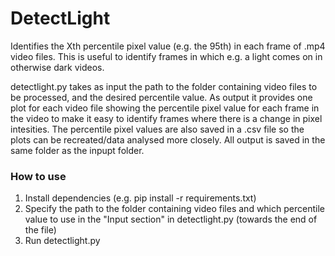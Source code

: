 # DetectLight
Identifies the Xth percentile pixel value (e.g. the 95th) in each frame of .mp4 video files. This is useful to identify frames in which e.g. a light comes on in otherwise dark videos.

detectlight.py takes as input the path to the folder containing video files to be processed, and the desired percentile value. As output it provides one plot for each video file showing the percentile pixel value for each frame in the video to make it easy to identify frames where there is a change in pixel intesities. The percentile pixel values are also saved in a .csv file so the plots can be recreated/data analysed more closely. 
All output is saved in the same folder as the inpupt folder.


### How to use
1. Install dependencies (e.g. pip install -r requirements.txt)
2. Specify the path to the folder containing video files and which percentile value to use in the "Input section" in detectlight.py (towards the end of the file)
3. Run detectlight.py
